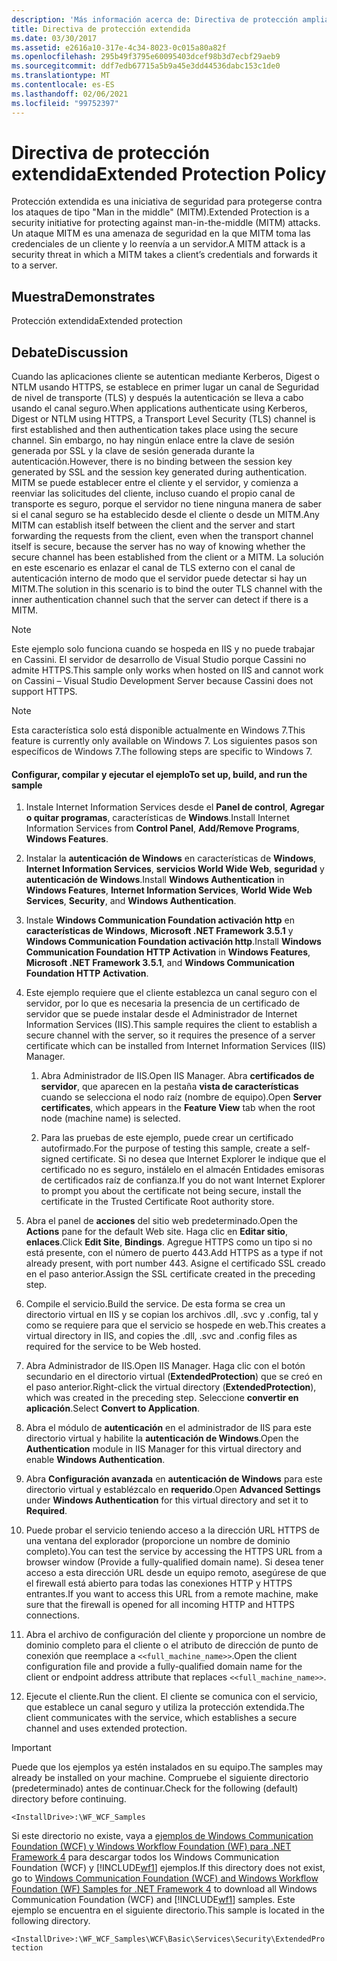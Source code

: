 ```yaml
---
description: 'Más información acerca de: Directiva de protección ampliada'
title: Directiva de protección extendida
ms.date: 03/30/2017
ms.assetid: e2616a10-317e-4c34-8023-0c015a80a82f
ms.openlocfilehash: 295b49f3795e60095403dcef98b3d7ecbf29aeb9
ms.sourcegitcommit: ddf7edb67715a5b9a45e3dd44536dabc153c1de0
ms.translationtype: MT
ms.contentlocale: es-ES
ms.lasthandoff: 02/06/2021
ms.locfileid: "99752397"
---
```

# <a name="extended-protection-policy"></a><span data-ttu-id="58649-103">Directiva de protección extendida</span><span class="sxs-lookup"><span data-stu-id="58649-103">Extended Protection Policy</span></span>

<span data-ttu-id="58649-104">Protección extendida es una iniciativa de seguridad para protegerse contra los ataques de tipo "Man in the middle" (MITM).</span><span class="sxs-lookup"><span data-stu-id="58649-104">Extended Protection is a security initiative for protecting against man-in-the-middle (MITM) attacks.</span></span> <span data-ttu-id="58649-105">Un ataque MITM es una amenaza de seguridad en la que MITM toma las credenciales de un cliente y lo reenvía a un servidor.</span><span class="sxs-lookup"><span data-stu-id="58649-105">A MITM attack is a security threat in which a MITM takes a client’s credentials and forwards it to a server.</span></span>  
  
## <a name="demonstrates"></a><span data-ttu-id="58649-106">Muestra</span><span class="sxs-lookup"><span data-stu-id="58649-106">Demonstrates</span></span>  

 <span data-ttu-id="58649-107">Protección extendida</span><span class="sxs-lookup"><span data-stu-id="58649-107">Extended protection</span></span>  
  
## <a name="discussion"></a><span data-ttu-id="58649-108">Debate</span><span class="sxs-lookup"><span data-stu-id="58649-108">Discussion</span></span>  

 <span data-ttu-id="58649-109">Cuando las aplicaciones cliente se autentican mediante Kerberos, Digest o NTLM usando HTTPS, se establece en primer lugar un canal de Seguridad de nivel de transporte (TLS) y después la autenticación se lleva a cabo usando el canal seguro.</span><span class="sxs-lookup"><span data-stu-id="58649-109">When applications authenticate using Kerberos, Digest or NTLM using HTTPS, a Transport Level Security (TLS) channel is first established and then authentication takes place using the secure channel.</span></span> <span data-ttu-id="58649-110">Sin embargo, no hay ningún enlace entre la clave de sesión generada por SSL y la clave de sesión generada durante la autenticación.</span><span class="sxs-lookup"><span data-stu-id="58649-110">However, there is no binding between the session key generated by SSL and the session key generated during authentication.</span></span> <span data-ttu-id="58649-111">MITM se puede establecer entre el cliente y el servidor, y comienza a reenviar las solicitudes del cliente, incluso cuando el propio canal de transporte es seguro, porque el servidor no tiene ninguna manera de saber si el canal seguro se ha establecido desde el cliente o desde un MITM.</span><span class="sxs-lookup"><span data-stu-id="58649-111">Any MITM can establish itself between the client and the server and start forwarding the requests from the client, even when the transport channel itself is secure, because the server has no way of knowing whether the secure channel has been established from the client or a MITM.</span></span> <span data-ttu-id="58649-112">La solución en este escenario es enlazar el canal de TLS externo con el canal de autenticación interno de modo que el servidor puede detectar si hay un MITM.</span><span class="sxs-lookup"><span data-stu-id="58649-112">The solution in this scenario is to bind the outer TLS channel with the inner authentication channel such that the server can detect if there is a MITM.</span></span>  
  
> [!NOTE]
> <span data-ttu-id="58649-113">Este ejemplo solo funciona cuando se hospeda en IIS y no puede trabajar en Cassini. El servidor de desarrollo de Visual Studio porque Cassini no admite HTTPS.</span><span class="sxs-lookup"><span data-stu-id="58649-113">This sample only works when hosted on IIS and cannot work on Cassini – Visual Studio Development Server because Cassini does not support HTTPS.</span></span>  
  
> [!NOTE]
> <span data-ttu-id="58649-114">Esta característica solo está disponible actualmente en Windows 7.</span><span class="sxs-lookup"><span data-stu-id="58649-114">This feature is currently only available on Windows 7.</span></span> <span data-ttu-id="58649-115">Los siguientes pasos son específicos de Windows 7.</span><span class="sxs-lookup"><span data-stu-id="58649-115">The following steps are specific to Windows 7.</span></span>  
  
#### <a name="to-set-up-build-and-run-the-sample"></a><span data-ttu-id="58649-116">Configurar, compilar y ejecutar el ejemplo</span><span class="sxs-lookup"><span data-stu-id="58649-116">To set up, build, and run the sample</span></span>  
  
1. <span data-ttu-id="58649-117">Instale Internet Information Services desde el **Panel de control**, **Agregar o quitar programas**, características de **Windows**.</span><span class="sxs-lookup"><span data-stu-id="58649-117">Install Internet Information Services from **Control Panel**, **Add/Remove Programs**, **Windows Features**.</span></span>  
  
2. <span data-ttu-id="58649-118">Instalar la **autenticación de Windows** en características de **Windows**, **Internet Information Services**, **servicios World Wide Web**, **seguridad** y **autenticación de Windows**.</span><span class="sxs-lookup"><span data-stu-id="58649-118">Install **Windows Authentication** in **Windows Features**, **Internet Information Services**, **World Wide Web Services**, **Security**, and **Windows Authentication**.</span></span>  
  
3. <span data-ttu-id="58649-119">Instale **Windows Communication Foundation activación http** en **características de Windows**, **Microsoft .NET Framework 3.5.1** y **Windows Communication Foundation activación http**.</span><span class="sxs-lookup"><span data-stu-id="58649-119">Install **Windows Communication Foundation HTTP Activation** in **Windows Features**, **Microsoft .NET Framework 3.5.1**, and **Windows Communication Foundation HTTP Activation**.</span></span>  
  
4. <span data-ttu-id="58649-120">Este ejemplo requiere que el cliente establezca un canal seguro con el servidor, por lo que es necesaria la presencia de un certificado de servidor que se puede instalar desde el Administrador de Internet Information Services (IIS).</span><span class="sxs-lookup"><span data-stu-id="58649-120">This sample requires the client to establish a secure channel with the server, so it requires the presence of a server certificate which can be installed from Internet Information Services (IIS) Manager.</span></span>  
  
    1. <span data-ttu-id="58649-121">Abra Administrador de IIS.</span><span class="sxs-lookup"><span data-stu-id="58649-121">Open IIS Manager.</span></span> <span data-ttu-id="58649-122">Abra **certificados de servidor**, que aparecen en la pestaña **vista de características** cuando se selecciona el nodo raíz (nombre de equipo).</span><span class="sxs-lookup"><span data-stu-id="58649-122">Open **Server certificates**, which appears in the **Feature View** tab when the root node (machine name) is selected.</span></span>  
  
    2. <span data-ttu-id="58649-123">Para las pruebas de este ejemplo, puede crear un certificado autofirmado.</span><span class="sxs-lookup"><span data-stu-id="58649-123">For the purpose of testing this sample, create a self-signed certificate.</span></span> <span data-ttu-id="58649-124">Si no desea que Internet Explorer le indique que el certificado no es seguro, instálelo en el almacén Entidades emisoras de certificados raíz de confianza.</span><span class="sxs-lookup"><span data-stu-id="58649-124">If you do not want Internet Explorer to prompt you about the certificate not being secure, install the certificate in the Trusted Certificate Root authority store.</span></span>  
  
5. <span data-ttu-id="58649-125">Abra el panel de **acciones** del sitio web predeterminado.</span><span class="sxs-lookup"><span data-stu-id="58649-125">Open the **Actions** pane for the default Web site.</span></span> <span data-ttu-id="58649-126">Haga clic en **Editar sitio**, **enlaces**.</span><span class="sxs-lookup"><span data-stu-id="58649-126">Click **Edit Site**, **Bindings**.</span></span> <span data-ttu-id="58649-127">Agregue HTTPS como un tipo si no está presente, con el número de puerto 443.</span><span class="sxs-lookup"><span data-stu-id="58649-127">Add HTTPS as a type if not already present, with port number 443.</span></span> <span data-ttu-id="58649-128">Asigne el certificado SSL creado en el paso anterior.</span><span class="sxs-lookup"><span data-stu-id="58649-128">Assign the SSL certificate created in the preceding step.</span></span>  
  
6. <span data-ttu-id="58649-129">Compile el servicio.</span><span class="sxs-lookup"><span data-stu-id="58649-129">Build the service.</span></span> <span data-ttu-id="58649-130">De esta forma se crea un directorio virtual en IIS y se copian los archivos .dll, .svc y .config, tal y como se requiere para que el servicio se hospede en web.</span><span class="sxs-lookup"><span data-stu-id="58649-130">This creates a virtual directory in IIS, and copies the .dll, .svc and .config files as required for the service to be Web hosted.</span></span>  
  
7. <span data-ttu-id="58649-131">Abra Administrador de IIS.</span><span class="sxs-lookup"><span data-stu-id="58649-131">Open IIS Manager.</span></span> <span data-ttu-id="58649-132">Haga clic con el botón secundario en el directorio virtual (**ExtendedProtection**) que se creó en el paso anterior.</span><span class="sxs-lookup"><span data-stu-id="58649-132">Right-click the virtual directory (**ExtendedProtection**), which was created in the preceding step.</span></span> <span data-ttu-id="58649-133">Seleccione **convertir en aplicación**.</span><span class="sxs-lookup"><span data-stu-id="58649-133">Select **Convert to Application**.</span></span>  
  
8. <span data-ttu-id="58649-134">Abra el módulo de **autenticación** en el administrador de IIS para este directorio virtual y habilite la **autenticación de Windows**.</span><span class="sxs-lookup"><span data-stu-id="58649-134">Open the **Authentication** module in IIS Manager for this virtual directory and enable **Windows Authentication**.</span></span>  
  
9. <span data-ttu-id="58649-135">Abra **Configuración avanzada** en **autenticación de Windows** para este directorio virtual y establézcalo en **requerido**.</span><span class="sxs-lookup"><span data-stu-id="58649-135">Open **Advanced Settings** under **Windows Authentication** for this virtual directory and set it to **Required**.</span></span>  
  
10. <span data-ttu-id="58649-136">Puede probar el servicio teniendo acceso a la dirección URL HTTPS de una ventana del explorador (proporcione un nombre de dominio completo).</span><span class="sxs-lookup"><span data-stu-id="58649-136">You can test the service by accessing the HTTPS URL from a browser window (Provide a fully-qualified domain name).</span></span> <span data-ttu-id="58649-137">Si desea tener acceso a esta dirección URL desde un equipo remoto, asegúrese de que el firewall está abierto para todas las conexiones HTTP y HTTPS entrantes.</span><span class="sxs-lookup"><span data-stu-id="58649-137">If you want to access this URL from a remote machine, make sure that the firewall is opened for all incoming HTTP and HTTPS connections.</span></span>  
  
11. <span data-ttu-id="58649-138">Abra el archivo de configuración del cliente y proporcione un nombre de dominio completo para el cliente o el atributo de dirección de punto de conexión que reemplace a `<<full_machine_name>>`.</span><span class="sxs-lookup"><span data-stu-id="58649-138">Open the client configuration file and provide a fully-qualified domain name for the client or endpoint address attribute that replaces `<<full_machine_name>>`.</span></span>  
  
12. <span data-ttu-id="58649-139">Ejecute el cliente.</span><span class="sxs-lookup"><span data-stu-id="58649-139">Run the client.</span></span> <span data-ttu-id="58649-140">El cliente se comunica con el servicio, que establece un canal seguro y utiliza la protección extendida.</span><span class="sxs-lookup"><span data-stu-id="58649-140">The client communicates with the service, which establishes a secure channel and uses extended protection.</span></span>  
  
> [!IMPORTANT]
> <span data-ttu-id="58649-141">Puede que los ejemplos ya estén instalados en su equipo.</span><span class="sxs-lookup"><span data-stu-id="58649-141">The samples may already be installed on your machine.</span></span> <span data-ttu-id="58649-142">Compruebe el siguiente directorio (predeterminado) antes de continuar.</span><span class="sxs-lookup"><span data-stu-id="58649-142">Check for the following (default) directory before continuing.</span></span>  
>
> `<InstallDrive>:\WF_WCF_Samples`  
>
> <span data-ttu-id="58649-143">Si este directorio no existe, vaya a [ejemplos de Windows Communication Foundation (WCF) y Windows Workflow Foundation (WF) para .NET Framework 4](https://www.microsoft.com/download/details.aspx?id=21459) para descargar todos los Windows Communication Foundation (WCF) y [!INCLUDE[wf1](../../../../includes/wf1-md.md)] ejemplos.</span><span class="sxs-lookup"><span data-stu-id="58649-143">If this directory does not exist, go to [Windows Communication Foundation (WCF) and Windows Workflow Foundation (WF) Samples for .NET Framework 4](https://www.microsoft.com/download/details.aspx?id=21459) to download all Windows Communication Foundation (WCF) and [!INCLUDE[wf1](../../../../includes/wf1-md.md)] samples.</span></span> <span data-ttu-id="58649-144">Este ejemplo se encuentra en el siguiente directorio.</span><span class="sxs-lookup"><span data-stu-id="58649-144">This sample is located in the following directory.</span></span>  
>
> `<InstallDrive>:\WF_WCF_Samples\WCF\Basic\Services\Security\ExtendedProtection`
